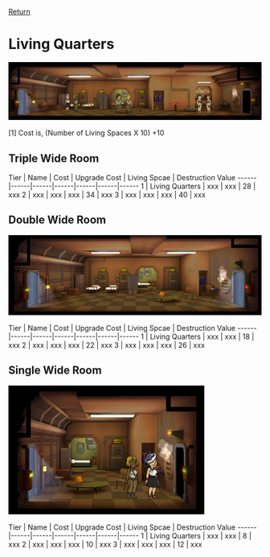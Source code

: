 [Return](../README.md)

Living Quarters
===========

![Living Quarters](t1images/t1tripplelivingquarters.jpg)

[1] Cost is, (Number of Living Spaces X 10) +10

## Triple Wide Room

Tier | Name | Cost | Upgrade Cost | Living Spcae | Destruction Value
------|------|------|------|------|------|------
1 | Living Quarters | xxx | xxx | 28 | xxx
2 | xxx | xxx | xxx | 34 | xxx
3 | xxx | xxx | xxx | 40 | xxx

## Double Wide Room

![Living Quarters](t1images/t1doublelivingquarters.jpg)

Tier | Name | Cost | Upgrade Cost | Living Spcae | Destruction Value
------|------|------|------|------|------|------
1 | Living Quarters | xxx | xxx | 18 | xxx
2 | xxx | xxx | xxx | 22 | xxx
3 | xxx | xxx | xxx | 26 | xxx

## Single Wide Room

![Living Quarters](t1images/t1singlelivingquarters.jpg)

Tier | Name | Cost | Upgrade Cost | Living Spcae | Destruction Value
------|------|------|------|------|------|------
1 | Living Quarters | xxx | xxx | 8 | xxx
2 | xxx | xxx | xxx | 10 | xxx
3 | xxx | xxx | xxx | 12 | xxx
